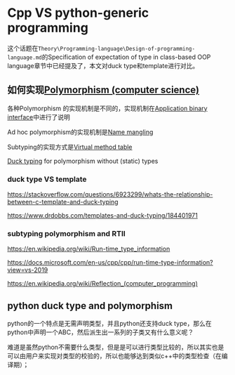# Cpp VS python-generic programming

这个话题在`Theory\Programming-language\Design-of-programming-language.md`的Specification of expectation of type in class-based OOP language章节中已经提及了，本文对duck type和template进行对比。



## 如何实现[Polymorphism (computer science)](https://en.wikipedia.org/wiki/Polymorphism_(computer_science))

各种Polymorphism 的实现机制是不同的，实现机制在[Application binary interface](https://en.wikipedia.org/wiki/Application_binary_interface)中进行了说明

Ad hoc polymorphism的实现机制是[Name mangling](https://en.wikipedia.org/wiki/Name_mangling)

Subtyping的实现方式是[Virtual method table](https://en.wikipedia.org/wiki/Virtual_method_table)

[Duck typing](https://en.wikipedia.org/wiki/Duck_typing) for polymorphism without (static) types

### duck type VS template

https://stackoverflow.com/questions/6923299/whats-the-relationship-between-c-template-and-duck-typing

https://www.drdobbs.com/templates-and-duck-typing/184401971


### subtyping polymorphism and RTII

https://en.wikipedia.org/wiki/Run-time_type_information

https://docs.microsoft.com/en-us/cpp/cpp/run-time-type-information?view=vs-2019

https://en.wikipedia.org/wiki/Reflection_(computer_programming)





## python duck type and polymorphism

python的一个特点是无需声明类型，并且python还支持duck type，那么在python中声明一个ABC，然后派生出一系列的子类又有什么意义呢？

难道是虽然python不需要什么类型，但是是可以进行类型比较的，所以其实也是可以由用户来实现对类型的校验的，所以也能够达到类似c++中的类型检查（在编译期）；